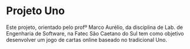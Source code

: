 # Projeto Uno

Este projeto, orientado pelo profº Marco Aurélio, da disciplina de Lab. de Engenharia de Software, na Fatec São Caetano do Sul tem como objetivo desenvolver um jogo de cartas online baseado no tradicional Uno.
